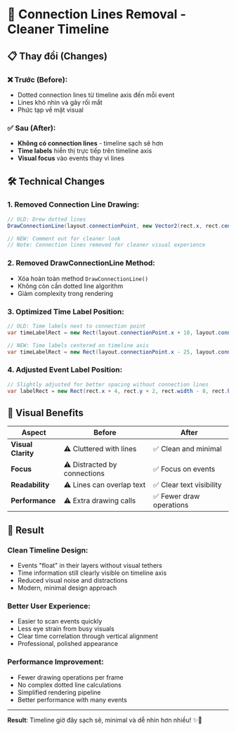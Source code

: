 # 🧹 Connection Lines Removal - Cleaner Timeline

## 📋 Thay đổi (Changes)

### ❌ **Trước (Before):**
- Dotted connection lines từ timeline axis đến mỗi event
- Lines khó nhìn và gây rối mắt
- Phức tạp về mặt visual

### ✅ **Sau (After):**
- **Không có connection lines** - timeline sạch sẽ hơn
- **Time labels** hiển thị trực tiếp trên timeline axis
- **Visual focus** vào events thay vì lines

## 🛠️ Technical Changes

### **1. Removed Connection Line Drawing:**
```csharp
// OLD: Drew dotted lines
DrawConnectionLine(layout.connectionPoint, new Vector2(rect.x, rect.center.y), ev.cachedColor);

// NEW: Comment out for cleaner look
// Note: Connection lines removed for cleaner visual experience
```

### **2. Removed DrawConnectionLine Method:**
- Xóa hoàn toàn method `DrawConnectionLine()` 
- Không còn cần dotted line algorithm
- Giảm complexity trong rendering

### **3. Optimized Time Label Position:**
```csharp
// OLD: Time labels next to connection point
var timeLabelRect = new Rect(layout.connectionPoint.x + 10, layout.connectionPoint.y - 8, 60, 16);

// NEW: Time labels centered on timeline axis
var timeLabelRect = new Rect(layout.connectionPoint.x - 25, layout.connectionPoint.y - 8, 50, 16);
```

### **4. Adjusted Event Label Position:**
```csharp
// Slightly adjusted for better spacing without connection lines
var labelRect = new Rect(rect.x + 4, rect.y + 2, rect.width - 8, rect.height - 4);
```

## 🎨 Visual Benefits

| Aspect | Before | After |
|--------|---------|--------|
| **Visual Clarity** | ⚠️ Cluttered with lines | ✅ Clean and minimal |
| **Focus** | ⚠️ Distracted by connections | ✅ Focus on events |
| **Readability** | ⚠️ Lines can overlap text | ✅ Clear text visibility |
| **Performance** | ⚠️ Extra drawing calls | ✅ Fewer draw operations |

## 🎯 Result

### **Clean Timeline Design:**
- Events "float" in their layers without visual tethers
- Time information still clearly visible on timeline axis
- Reduced visual noise and distractions
- Modern, minimal design approach

### **Better User Experience:**
- Easier to scan events quickly
- Less eye strain from busy visuals  
- Clear time correlation through vertical alignment
- Professional, polished appearance

### **Performance Improvement:**
- Fewer drawing operations per frame
- No complex dotted line calculations
- Simplified rendering pipeline
- Better performance with many events

---

**Result**: Timeline giờ đây sạch sẽ, minimal và dễ nhìn hơn nhiều! ✨🎯